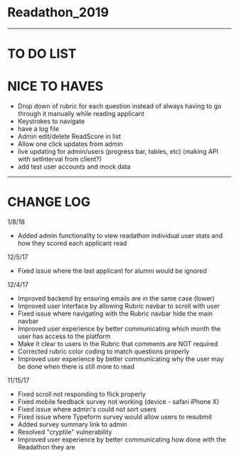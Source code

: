 # Readathon_2019
---

# TO DO LIST

# NICE TO HAVES
- Drop down of rubric for each question instead of always having to go through it manually while reading applicant
- Keystrokes to navigate
- have a log file
- Admin edit/delete ReadScore in list
- Allow one click updates from admin
- live updating for admin/users (progress bar, tables, etc) (making API with setInterval from client?)
- add test user accounts and mock data
--- 

# CHANGE LOG
1/8/18
- Added admin functionality to view readathon individual user stats and how they scored each applicant read

12/5/17
- Fixed issue where the last applicant for alumni would be ignored

12/4/17
- Improved backend by ensuring emails are in the same case (lower)
- Improved user interface by allowing Rubric navbar to scroll with user
- Fixed issue where navigating with the Rubric navbar hide the main navbar
- Improved user experience by better communicating which month the user has access to the platform
- Make it clear to users in the Rubric that comments are NOT required
- Corrected rubric color coding to match questions properly
- Improved user experience by better communicating why the user may be done when there is still more to read

11/15/17
- Fixed scroll not responding to flick properly
- Fixed mobile feedback survey not working (device - safari iPhone X)
- Fixed issue where admin's could not sort users
- Fixed issue where Typeform survey would allow users to resubmit
- Added survey summary link to admin
- Resolved "cryptile" vulnerability
- Improved user experience by better communicating how done with the Readathon they are
